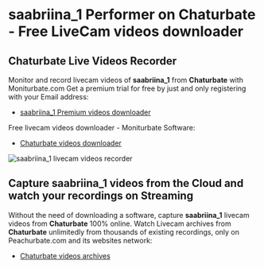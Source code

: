 # saabriina_1 Performer on Chaturbate - Free LiveCam videos downloader

## Chaturbate Live Videos Recorder

Monitor and record livecam videos of **saabriina_1** from **Chaturbate** with Moniturbate.com
Get a premium trial for free by just and only registering with your Email address:
* [saabriina_1 Premium videos downloader](https://moniturbate.com/request-demo-licence-key.html)

Free livecam videos downloader - Moniturbate Software:
* [Chaturbate videos downloader](https://moniturbate.com/moniturbate-download-software.html)

![saabriina_1 livecam videos recorder](https://peachurnet.com/templates/moniturbate-software.png)


## Capture saabriina_1 videos from the Cloud and watch your recordings on Streaming

Without the need of downloading a software, capture **saabriina_1** livecam videos from **Chaturbate** 100% online.
Watch Livecam archives from **Chaturbate** unlimitedly from thousands of existing recordings, only on Peachurbate.com and its websites network:
* [Chaturbate videos archives](https://peachurnet.com/)